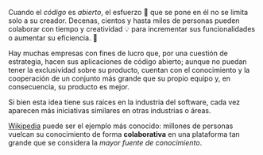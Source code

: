 Cuando el _código_ es _abierto_, el esfuerzo :muscle: que se pone en él no se limita solo a su creador. Decenas, cientos y hasta miles de personas pueden colaborar con tiempo y creatividad :bulb: para incrementar sus funcionalidades o aumentar su eficiencia. :wrench:

Hay muchas empresas con fines de lucro que, por una cuestión de estrategia, hacen sus aplicaciones de código abierto; aunque no puedan tener la exclusividad sobre su producto, cuentan con el conocimiento y la cooperación de un conjunto más grande que su propio equipo y, en consecuencia, su producto es mejor.

Si bien esta idea tiene sus raíces en la industria del software, cada vez aparecen más iniciativas similares en otras industrias o áreas.

[Wikipedia](https://es.wikipedia.org/wiki/Wikipedia) puede ser el ejemplo más conocido: millones de personas vuelcan su conocimiento de forma **colaborativa** en una plataforma tan grande que se considera la _mayor fuente de conocimiento_.
